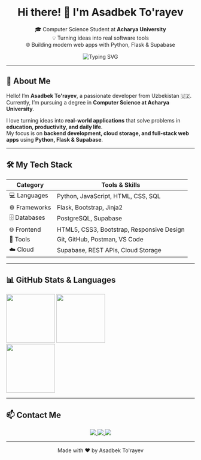 <h1 align="center">Hi there! 👋 I'm Asadbek To'rayev</h1>

<p align="center">
  🎓 Computer Science Student at <strong>Acharya University</strong> <br/>
  💡 Turning ideas into real software tools <br/>
  🌐 Building modern web apps with Python, Flask & Supabase
</p>

<p align="center">
  <img src="https://readme-typing-svg.herokuapp.com?font=Fira+Code&size=24&duration=3000&pause=500&center=true&vCenter=true&width=550&lines=Welcome+to+my+GitHub!;Flask+Developer+&+Python+Enthusiast;Building+Real-World+Web+Apps" alt="Typing SVG">
</p>

---






## 🚀 About Me

Hello! I’m **Asadbek To'rayev**, a passionate developer from Uzbekistan 🇺🇿.  
Currently, I’m pursuing a degree in **Computer Science at Acharya University**.  

I love turning ideas into **real-world applications** that solve problems in **education, productivity, and daily life**.  
My focus is on **backend development, cloud storage, and full-stack web apps** using **Python, Flask & Supabase**.

---

## 🛠️ My Tech Stack

| Category       | Tools & Skills |
|----------------|----------------|
| 💻 Languages   | Python, JavaScript, HTML, CSS, SQL |
| ⚙️ Frameworks  | Flask, Bootstrap, Jinja2 |
| 🗄️ Databases   | PostgreSQL, Supabase |
| 🌐 Frontend    | HTML5, CSS3, Bootstrap, Responsive Design |
| 🧪 Tools       | Git, GitHub, Postman, VS Code |
| ☁️ Cloud       | Supabase, REST APIs, Cloud Storage |

---

## 📊 GitHub Stats & Languages

<section id="github" class="github-stats">
  <div class="container text-center">
    <img src="https://github-readme-stats.vercel.app/api?username=asadback25&show_icons=true&theme=radical&count_private=true&hide_title=true&hide_border=false&icon_color=ff69b4" height="130" />
    <img src="https://github-readme-stats.vercel.app/api/top-langs/?username=asadback25&layout=compact&theme=radical&langs_count=8&hide_title=true&hide_border=false" height="130" />
    <br>
    <img src="https://github-readme-streak-stats.herokuapp.com/?user=asadback25&theme=radical&hide_border=false" height="130" />
  </div>
</section>

---

## 📫 Contact Me

<p align="center">
  
  <a href="mailto:t.asad7044@gmail.com">
    <img src="https://img.shields.io/badge/Email-Contact-gradient?style=for-the-badge&logo=gmail&logoColor=fff&colorA=1abc9c&colorB=16a085" />
  </a>
  <a href="https://t.me/asad_back">
    <img src="https://img.shields.io/badge/Telegram-@asadbek-gradient?style=for-the-badge&logo=telegram&logoColor=fff&colorA=3498db&colorB=9b59b6" />
  </a>
  <a href="https://www.linkedin.com/in/asadbek-turaev-8b5129358/">
    <img src="https://img.shields.io/badge/LinkedIn-asadbek-gradient?style=for-the-badge&logo=linkedin&logoColor=fff&colorA=0077B5&colorB=00bfff" />
  </a>
</p>

---

<p align="center">
  Made with ❤️ by Asadbek To'rayev
</p>
